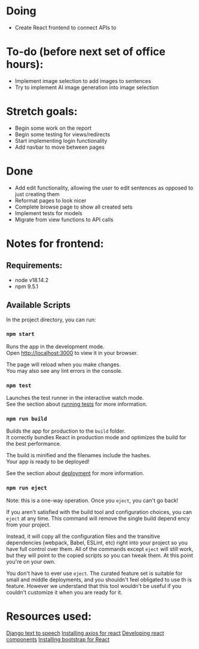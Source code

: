 # Doing
- Create React frontend to connect APIs to

# To-do (before next set of office hours):
- Implement image selection to add images to sentences
- Try to implement AI image generation into image selection

# Stretch goals:
- Begin some work on the report
- Begin some testing for views/redirects
- Start implementing login functionality
- Add navbar to move between pages

# Done
- Add edit functionality, allowing the user to edit sentences as opposed to just creating them
- Reformat pages to look nicer
- Complete browse page to show all created sets
- Implement tests for models
- Migrate from view functions to API calls

# Notes for frontend:
## Requirements:
- node v18.14.2
- npm 9.5.1

## Available Scripts

In the project directory, you can run:

### `npm start`

Runs the app in the development mode.\
Open [http://localhost:3000](http://localhost:3000) to view it in your browser.

The page will reload when you make changes.\
You may also see any lint errors in the console.

### `npm test`

Launches the test runner in the interactive watch mode.\
See the section about [running tests](https://facebook.github.io/create-react-app/docs/running-tests) for more information.

### `npm run build`

Builds the app for production to the `build` folder.\
It correctly bundles React in production mode and optimizes the build for the best performance.

The build is minified and the filenames include the hashes.\
Your app is ready to be deployed!

See the section about [deployment](https://facebook.github.io/create-react-app/docs/deployment) for more information.

### `npm run eject`

Note: this is a one-way operation. Once you `eject`, you can't go back!

If you aren't satisfied with the build tool and configuration choices, you can `eject` at any time. This command will remove the single build depend    ency from your project.

Instead, it will copy all the configuration files and the transitive dependencies (webpack, Babel, ESLint, etc) right into your project so you have     full control over them. All of the commands except `eject` will still work, but they will point to the copied scripts so you can tweak them. At this     point you're on your own.

You don't have to ever use `eject`. The curated feature set is suitable for small and middle deployments, and you shouldn't feel obligated to use th    is feature. However we understand that this tool wouldn't be useful if you couldn't customize it when you are ready for it.

# Resources used:
[Django text to speech](https://pytutorial.com/django-text-to-speech/)
[Installing axios for react](https://www.digitalocean.com/community/tutorials/react-axios-react)
[Developing react components](https://www.digitalocean.com/community/tutorial_series/how-to-code-in-react-js)
[Installing bootstrap for React](https://create-react-app.dev/docs/adding-bootstrap/)